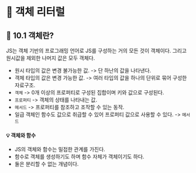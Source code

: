# 📕 객체 리터럴

## 📝 10.1 객체란?

JS는 객체 기반의 프로그래밍 언어로 JS를 구성하는 거의 모든 것이 객체이다. 그리고 원시값을 제외한 나머지 값은 모두 객체다.

- 원시 타입의 값은 변경 불가능한 값. -> 단 하난의 값을 나타낸다.
- 객체 타입의 값은 변경 가능한 값. -> 여러 타입의 값을 하나의 단위로 묶어 구성한 자료구조.
- `객체` -> 0개 이상의 프로퍼티로 구성된 집합이며 키와 값으로 구성된다.
- `프로퍼티` -> 객체의 상태를 나타내는 값.
- `메서드` -> 프로퍼티를 참조하고 조작할 수 있는 동작.
- 일급 객체인 함수도 값으로 취급할 수 있어 프로퍼티 값으로 사용할 수 있다. -> `메서드`

#### 💡 객체와 함수

- JS의 객체와 함수는 밀접한 관계를 가진다.
- 함수로 객체를 생성하기도 하며 함수 자체가 객체이기도 하다.
- 둘은 분리할 수 없는 개념이다.
